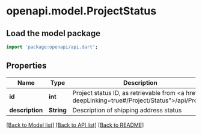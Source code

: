 # openapi.model.ProjectStatus

## Load the model package
```dart
import 'package:openapi/api.dart';
```

## Properties
Name | Type | Description | Notes
------------ | ------------- | ------------- | -------------
**id** | **int** | Project status ID, as retrievable from <a href=\"?deepLinking=true#/Project/Status\">/api/Project</a> | [optional] 
**description** | **String** | Description of shipping address status | [optional] 

[[Back to Model list]](../README.md#documentation-for-models) [[Back to API list]](../README.md#documentation-for-api-endpoints) [[Back to README]](../README.md)


